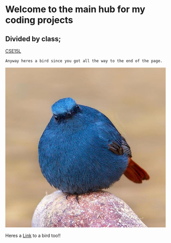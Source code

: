 # Welcome to the main hub for my coding projects
## Divided by class;

[CSE15L](https://zeni0s74.github.io/cse15l-lab-reports/CSE15L)
```
Anyway heres a bird since you got all the way to the end of the page.
```
![Image](berd.jpg)

Heres a [Link](https://www.youtube.com/watch?v=oGYEA9WfySI) to a bird too!!
